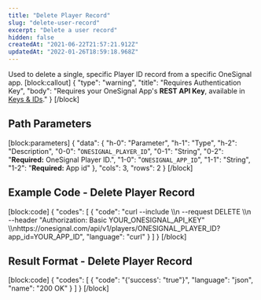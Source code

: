```yaml
---
title: "Delete Player Record"
slug: "delete-user-record"
excerpt: "Delete a user record"
hidden: false
createdAt: "2021-06-22T21:57:21.912Z"
updatedAt: "2022-01-26T18:59:18.968Z"
---
```

Used to delete a single, specific Player ID record from a specific OneSignal app.
[block:callout]
{
  "type": "warning",
  "title": "Requires Authentication Key",
  "body": "Requires your OneSignal App's **REST API Key**, available in [Keys & IDs](doc:accounts-and-keys)."
}
[/block]
## Path Parameters
[block:parameters]
{
  "data": {
    "h-0": "Parameter",
    "h-1": "Type",
    "h-2": "Description",
    "0-0": "`ONESIGNAL_PLAYER_ID`",
    "0-1": "String",
    "0-2": "**Required:** OneSignal Player ID.",
    "1-0": "`ONESIGNAL_APP_ID`",
    "1-1": "String",
    "1-2": "**Required:** App id"
  },
  "cols": 3,
  "rows": 2
}
[/block]
## Example Code - Delete Player Record
[block:code]
{
  "codes": [
    {
      "code": "curl --include \\\n     --request DELETE \\\n     --header \"Authorization: Basic YOUR_ONESIGNAL_API_KEY\" \\\nhttps://onesignal.com/api/v1/players/ONESIGNAL_PLAYER_ID?app_id=YOUR_APP_ID",
      "language": "curl"
    }
  ]
}
[/block]
## Result Format - Delete Player Record
[block:code]
{
  "codes": [
    {
      "code": "{'success': \"true\"}",
      "language": "json",
      "name": "200 OK"
    }
  ]
}
[/block]